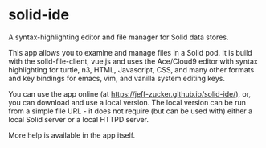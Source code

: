 # solid-ide
A syntax-highlighting editor and file manager for Solid data stores.

This app allows you to examine and manage files in a Solid pod.
It is build with the solid-file-client, vue.js and uses the Ace/Cloud9 editor with syntax highlighting for turtle, n3,
HTML, Javascript, CSS, and many other formats and key bindings for emacs,
vim, and vanilla system editing keys.

You can use the app online (at https://jeff-zucker.github.io/solid-ide/), or, you can download and use a local version.
  The local version can be run from a simple file URL - it does not require (but can be used with) either a local Solid server or a local HTTPD server.

More help is available in the app itself.
